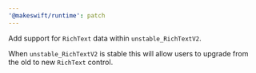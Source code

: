 ```yaml
---
'@makeswift/runtime': patch
---
```


Add support for `RichText` data within `unstable_RichTextV2`.

When `unstable_RichTextV2` is stable this will allow users to upgrade from the old to new `RichText` control.
